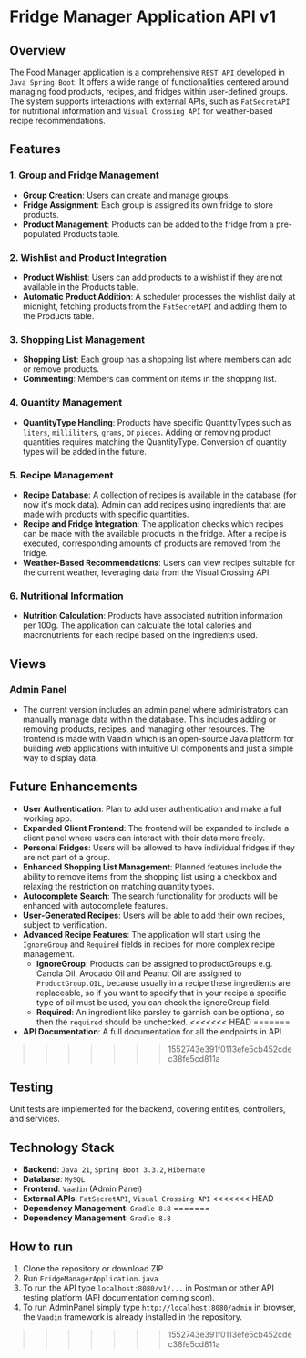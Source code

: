 # Fridge Manager Application API v1

## Overview

The Food Manager application is a comprehensive `REST API` developed in `Java Spring Boot`. It offers a wide range of functionalities centered around managing food products, recipes, and fridges within user-defined groups. The system supports interactions with external APIs, such as `FatSecretAPI` for nutritional information and `Visual Crossing API` for weather-based recipe recommendations.

## Features

### 1. Group and Fridge Management
- **Group Creation**: Users can create and manage groups.
- **Fridge Assignment**: Each group is assigned its own fridge to store products.
- **Product Management**: Products can be added to the fridge from a pre-populated Products table.

### 2. Wishlist and Product Integration
- **Product Wishlist**: Users can add products to a wishlist if they are not available in the Products table.
- **Automatic Product Addition**: A scheduler processes the wishlist daily at midnight, fetching products from the `FatSecretAPI` and adding them to the Products table.

### 3. Shopping List Management
- **Shopping List**: Each group has a shopping list where members can add or remove products.
- **Commenting**: Members can comment on items in the shopping list.

### 4. Quantity Management
- **QuantityType Handling**: Products have specific QuantityTypes such as `liters`, `milliliters`, `grams`, or `pieces`. Adding or removing product quantities requires matching the QuantityType. Conversion of quantity types will be added in the future.

### 5. Recipe Management
- **Recipe Database**: A collection of recipes is available in the database (for now it's mock data). Admin can add recipes using ingredients that are made with products with specific quantities.
- **Recipe and Fridge Integration**: The application checks which recipes can be made with the available products in the fridge. After a recipe is executed, corresponding amounts of products are removed from the fridge.
- **Weather-Based Recommendations**: Users can view recipes suitable for the current weather, leveraging data from the Visual Crossing API.

### 6. Nutritional Information
- **Nutrition Calculation**: Products have associated nutrition information per 100g. The application can calculate the total calories and macronutrients for each recipe based on the ingredients used.

## Views

### Admin Panel
- The current version includes an admin panel where administrators can manually manage data within the database. This includes adding or removing products, recipes, and managing other resources. The frontend is made with Vaadin which is an open-source Java platform for building web applications with intuitive UI components and just a simple way to display data.

## Future Enhancements

- **User Authentication**: Plan to add user authentication and make a full working app.
- **Expanded Client Frontend**: The frontend will be expanded to include a client panel where users can interact with their data more freely.
- **Personal Fridges**: Users will be allowed to have individual fridges if they are not part of a group.
- **Enhanced Shopping List Management**: Planned features include the ability to remove items from the shopping list using a checkbox and relaxing the restriction on matching quantity types.
- **Autocomplete Search**: The search functionality for products will be enhanced with autocomplete features.
- **User-Generated Recipes**: Users will be able to add their own recipes, subject to verification.
- **Advanced Recipe Features**: The application will start using the `IgnoreGroup` and `Required` fields in recipes for more complex recipe management.
    - **IgnoreGroup**: Products can be assigned to productGroups e.g. Canola Oil, Avocado Oil and Peanut Oil are assigned to `ProductGroup.OIL`, because usually in a recipe these ingredients are replaceable, so if you want to specify that in your recipe a specific type of oil must be used, you can check the ignoreGroup field.
    - **Required**: An ingredient like parsley to garnish can be optional, so then the `required` should be unchecked.
<<<<<<< HEAD
=======
- **API Documentation**: A full documentation for all the endpoints in API.
>>>>>>> 1552743e391f0113efe5cb452cdec38fe5cd811a

## Testing

Unit tests are implemented for the backend, covering entities, controllers, and services.

## Technology Stack

- **Backend**: `Java 21`, `Spring Boot 3.3.2`, `Hibernate`
- **Database**: `MySQL`
- **Frontend**: `Vaadin` (Admin Panel)
- **External APIs**: `FatSecretAPI`, `Visual Crossing API`
<<<<<<< HEAD
- **Dependency Management**: `Gradle 8.8`
=======
- **Dependency Management**: `Gradle 8.8`

## How to run
1. Clone the repository or download ZIP
2. Run `FridgeManagerApplication.java`
3. To run the API type `localhost:8080/v1/...` in Postman or other API testing platform (API documentation coming soon).
4. To run AdminPanel simply type `http://localhost:8080/admin` in browser, the `Vaadin` framework is already installed in the repository.
>>>>>>> 1552743e391f0113efe5cb452cdec38fe5cd811a
